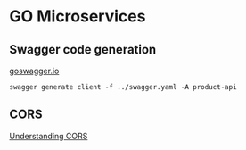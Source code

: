 # GO Microservices

## Swagger code generation

[goswagger.io](https://goswagger.io/)

```
swagger generate client -f ../swagger.yaml -A product-api
```

## CORS

[Understanding CORS](https://medium.com/@baphemot/understanding-cors-18ad6b478e2b)

